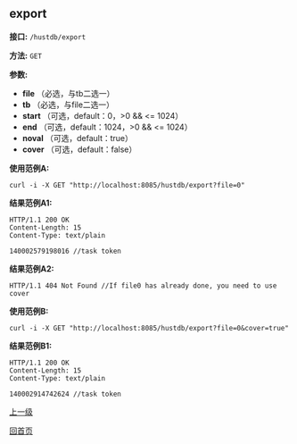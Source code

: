 ## export ##

**接口:** `/hustdb/export`

**方法:** `GET`

**参数:** 

*  **file** （必选，与tb二选一）
*  **tb** （必选，与file二选一）  
*  **start** （可选，default：0，>0 && <= 1024）  
*  **end** （可选，default：1024，>0 && <= 1024）
*  **noval** （可选，default：true）
*  **cover** （可选，default：false）

**使用范例A:**

    curl -i -X GET "http://localhost:8085/hustdb/export?file=0"

**结果范例A1:**

	HTTP/1.1 200 OK
	Content-Length: 15
	Content-Type: text/plain

	140002579198016 //task token

**结果范例A2:**

	HTTP/1.1 404 Not Found //If file0 has already done, you need to use cover

**使用范例B:**

    curl -i -X GET "http://localhost:8085/hustdb/export?file=0&cover=true"

**结果范例B1:**

	HTTP/1.1 200 OK
	Content-Length: 15
	Content-Type: text/plain

	140002914742624 //task token

[上一级](../hustdb.md)

[回首页](../../../index.md)